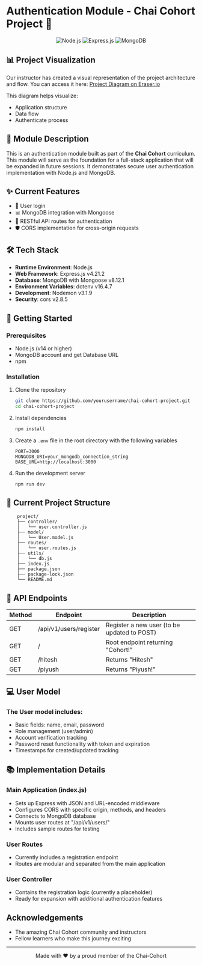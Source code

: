 # Authentication Module - Chai Cohort Project 🚀

<div align="center">
  <img src="https://img.shields.io/badge/node.js-6DA55F?style=for-the-badge&logo=node.js&logoColor=white" alt="Node.js" />
  <img src="https://img.shields.io/badge/express.js-%23404d59.svg?style=for-the-badge&logo=express&logoColor=%2361DAFB" alt="Express.js" />
  <img src="https://img.shields.io/badge/MongoDB-%234ea94b.svg?style=for-the-badge&logo=mongodb&logoColor=white" alt="MongoDB" />
</div>

## 📊 Project Visualization

Our instructor has created a visual representation of the project architecture and flow. You can access it here:
[Project Diagram on Eraser.io](https://app.eraser.io/workspace/aqaTC9ma4qmZ9CDuSriU)

This diagram helps visualize:
- Application structure
- Data flow
- Authenticate process

## 📝 Module Description

This is an authentication module built as part of the **Chai Cohort** curriculum. This module will serve as the foundation for a full-stack application that will be expanded in future sessions. It demonstrates secure user authentication implementation with Node.js and MongoDB.

## ✨ Current Features

- 🔐 User login
- 📊 MongoDB integration with Mongoose
- 🔄 RESTful API routes for authentication
- 🛡️ CORS implementation for cross-origin requests

## 🛠️ Tech Stack

- **Runtime Environment**: Node.js
- **Web Framework**: Express.js v4.21.2
- **Database**: MongoDB with Mongoose v8.12.1
- **Environment Variables**: dotenv v16.4.7
- **Development**: Nodemon v3.1.9
- **Security**: cors v2.8.5

## 🚀 Getting Started

### Prerequisites

- Node.js (v14 or higher)
- MongoDB account and get Database URL
- npm

### Installation

1. Clone the repository
   ```bash
   git clone https://github.com/yourusername/chai-cohort-project.git
   cd chai-cohort-project
   ```
2. Install dependencies
    ```bash
    npm install
    ```
3. Create a ```.env``` file in the root directory with the following variables
    ```.env
    PORT=3000
    MONGODB_URI=your_mongodb_connection_string
    BASE_URL=http://localhost:3000
    ```
4. Run the development server
    ```bash
    npm run dev
    ```
## 📁 Current Project Structure
```
    project/
    ├── controller/
    │   └── user.controller.js
    ├── model/
    │   └── User.model.js
    ├── routes/
    │   └── user.routes.js
    ├── utils/
    │   └── db.js
    ├── index.js
    ├── package.json
    ├── package-lock.json
    └── README.md
```
## 🔌 API Endpoints

| Method | Endpoint | Description |
|--------|----------|-------------|
| GET    | /api/v1/users/register | Register a new user (to be updated to POST) |
| GET    | / | Root endpoint returning "Cohort!" |
| GET    | /hitesh | Returns "Hitesh" |
| GET    | /piyush | Returns "Piyush!" |

## 💻 User Model

### The User model includes:

* Basic fields: name, email, password
* Role management (user/admin)
* Account verification tracking
* Password reset functionality with token and expiration
* Timestamps for created/updated tracking

## 📚 Implementation Details

### Main Application (index.js)

* Sets up Express with JSON and URL-encoded middleware
* Configures CORS with specific origin, methods, and headers
* Connects to MongoDB database
* Mounts user routes at "/api/v1/users/"
* Includes sample routes for testing

### User Routes
* Currently includes a registration endpoint
* Routes are modular and separated from the main application

### User Controller

* Contains the registration logic (currently a placeholder)
* Ready for expansion with additional authentication features

## Acknowledgements

* The amazing Chai Cohort community and instructors
* Fellow learners who make this journey exciting

<hr />
<div align="center">
  <p>Made with ❤️ by a proud member of the Chai-Cohort</p>
</div>